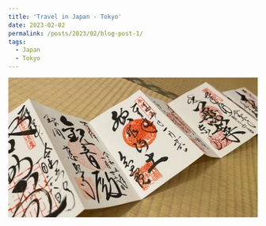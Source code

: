```yaml
---
title: 'Travel in Japan - Tokyo'
date: 2023-02-02
permalink: /posts/2023/02/blog-post-1/
tags:
  - Japan
  - Tokyo
---
```


<!-- This is a sample blog post. Lorem ipsum I can't remember the rest of lorem ipsum and don't have an internet connection right now. Testing testing testing this blog post. Blog posts are cool.

Headings are cool
======

You can have many headings
====== -->

![photo1](/images/Japan/tokyo/photo1.JPG)
